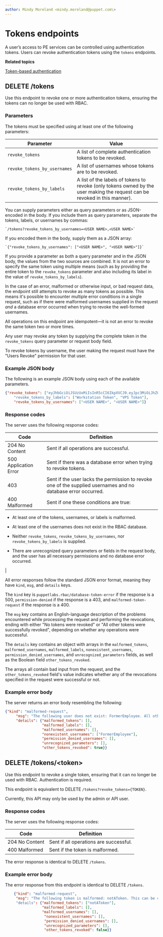 ```yaml
---
author: Mindy Moreland <mindy.moreland@puppet.com\>
---
```


# Tokens endpoints

A user’s access to PE services can be controlled using authentication tokens. Users can revoke authentication tokens using the `tokens` endpoints.

**Related topics**  


[Token-based authentication](rbac_token_auth_intro.md#)

## DELETE /tokens

Use this endpoint to revoke one or more authentication tokens, ensuring the tokens can no longer be used with RBAC.

### Parameters

The tokens must be specified using at least one of the following parameters:

|Parameter|Value|
|---------|-----|
|`revoke_tokens`|A list of complete authentication tokens to be revoked.|
|`revoke_tokens_by_usernames`|A list of usernames whose tokens are to be revoked.|
|`revoke_tokens_by_labels`|A list of the labels of tokens to revoke \(only tokens owned by the user making the request can be revoked in this manner\).|

You can supply parameters either as query parameters or as JSON-encoded in the body. If you include them as query parameters, separate the tokens, labels, or usernames by commas:

```
`/tokens?revoke_tokens_by_usernames=<USER NAME>,<USER NAME>`

```

If you encoded them in the body, supply them as a JSON array:

```
`{"revoke_tokens_by_usernames": ["<USER NAME>", "<USER NAME>"]}`

```

If you provide a parameter as both a query parameter and in the JSON body, the values from the two sources are combined. It is not an error to specify the same token using multiple means \(such as by providing the entire token to the `revoke_tokens` parameter and also including its label in the value of `revoke_tokens_by_labels`\).

In the case of an error, malformed or otherwise input, or bad request data, the endpoint still attempts to revoke as many tokens as possible. This means it's possible to encounter multiple error conditions in a single request, such as if there were malformed usernames supplied in the request *and* a database error occurred when trying to revoke the well-formed usernames.

All operations on this endpoint are idempotent—it is not an error to revoke the same token two or more times.

Any user may revoke any token by supplying the complete token in the `revoke_tokens` query parameter or request body field.

To revoke tokens by username, the user making the request must have the "Users Revoke" permission for that user.

### Example JSON body

The following is an example JSON body using each of the available parameters.

```json
{"revoke_tokens": ["eyJhbGciOiJSUzUxMiIsInR5cCI6IkpXVCJ9.eyJpc3MiOiJhZG1pbiIsImlhdCI6MTQzOTQ5Mzg0NiwiZXhwIjoxNDM5NDk0MTQ2LCJzdWIiOnsibG9naW4iOiJhZG1pbiIsImlkIjoiNDJiZjM1MWMtZjllYy00MGFmLTg0YWQtZTk3NmZlYzdmNGJkIn19.gCXZVMJ1TwRKMKCV3OESK-tMGtAALp_vBONSQQ2zU5ihWfsDU4mmmefbelR1CzA2TWrsv62DpJhtSc3iMLsSyjcUjsP6I87kjw3XFtjcB79kx5G0olhReEzkZ9wsvoR3Ha55VD2LEhfoUl8Q0jqlGRCnWUsbUeORYLkBpWpyOkbgww1UZXBLCcdMIxVcxa4xfDdGCcRT_dIB7tEtkHWH_DgA2Hbc3AMhE_9S1T_W563y9ObD58lPgFNMFr2qkFjVLQpDkKnQF1AaCDHIj-aODfSvzf9l35IE7vi97s-9fFcHUFPzboyz60GDyRJVSOwohTWpNJMlAfx0UBitgqCYXnE4rr8wKBoeOXoeEQezJZ1MJlQdi9cMzqB7t2i02uHJWmnVKio4WM1BukikjXtftnLIcJiQwpnENnXS9WmaIhpFTuKqeXRJbRN979HTEmGTArdQMpllE-u8-q0TqeN3ke4azDxdIqfhZ7H10-jDR0C5yeSBGWfX-0KEbp42cGz8lA6rrIHpSaajRWUg9yTHeUkT2crh6878orCLgfoBLDh-rOBTLeIua16sasH-ggpdHqVkTFOomEXM6UTJlp1NpuP01rNr9JMlxWhI8WpExH1l_-136D1NJm32kwo-oV6GzXRx70xq_N2CwIwObw-X1S5aUUC4KkyPtDmNvnvC1n4"]
    "revoke_tokens_by_labels": ["Workstation Token", "VPS Token"],
    "revoke_tokens_by_usernames": ["<USER NAME>", "<USER NAME>"]}
```

### Response codes

The server uses the following response codes:

|Code|Definition|
|----|----------|
|204 No Content|Sent if all operations are successful.|
|500 Application Error|Sent if there was a database error when trying to revoke tokens.|
|403|Sent if the user lacks the permission to revoke one of the supplied usernames and no database error occurred.|
|400 Malformed|Sent if one these conditions are true:

 -   At least one of the tokens, usernames, or labels is malformed.

-   At least one of the usernames does not exist in the RBAC database.

-   Neither `revoke_tokens`, `revoke_tokens_by_usernames`, nor `revoke_tokens_by_labels` is supplied.

-   There are unrecognized query parameters or fields in the request body, and the user has all necessary permissions and no database error occurred.


|

All error responses follow the standard JSON error format, meaning they have `kind`, `msg`, and `details` keys.

The `kind` key is `puppetlabs.rbac/database-token-error` if the response is a 500, `permission-denied` if the response is a 403, and `malformed-token-request` if the response is a 400.

The `msg` key contains an English-language description of the problems encountered while processing the request and performing the revocations, ending with either "No tokens were revoked" or "All other tokens were successfully revoked", depending on whether any operations were successful.

The `details` key contains an object with arrays in the `malformed_tokens`, `malformed_usernames`, `malformed_labels`, `nonexistent_usernames`, `permission_denied_usernames`, and `unrecognized_parameters` fields, as well as the Boolean field `other_tokens_revoked`.

The arrays all contain bad input from the request, and the `other_tokens_revoked` field's value indicates whether any of the revocations specified in the request were successful or not.

### Example error body

The server returns an error body resembling the following:

```json
{"kind": "malformed-request",
     "msg": "The following user does not exist: FormerEmployee. All other tokens were successfully revoked.",
     "details": {"malformed_tokens": [],
                 "malformed_labels": [],
                 "malformed_usernames": [],
                 "nonexistent_usernames": ["FormerEmployee"],
                 "permission_denied_usernames": [],
                 "unrecognized_parameters": [],
                 "other_tokens_revoked": true}}
```

## DELETE /tokens/<token\>

Use this endpoint to revoke a single token, ensuring that it can no longer be used with RBAC. Authentication is required.

This endpoint is equivalent to DELETE `/tokens?revoke_tokens={TOKEN}`.

Currently, this API may only be used by the admin or API user.

### Response codes

The server uses the following response codes:

|Code|Definition|
|----|----------|
|204 No Content|Sent if all operations are successful.|
|400 Malformed|Sent if the token is malformed.|

The error response is identical to DELETE `/tokens`.

### Example error body

The error response from this endpoint is identical to DELETE `/tokens`.

```json
    {"kind": "malformed-request",
     "msg": "The following token is malformed: notAToken. This can be caused by an error while copying and pasting. No tokens were revoked."
     "details": {"malformed_tokens": ["notAToken"],
                 "malformed_labels": [],
                 "malformed_usernames": [],
                  "nonexistent_usernames": [],
                  "permission_denied_usernames": [],
                  "unrecognized_parameters": [],
                  "other_tokens_revoked": false}}
```

